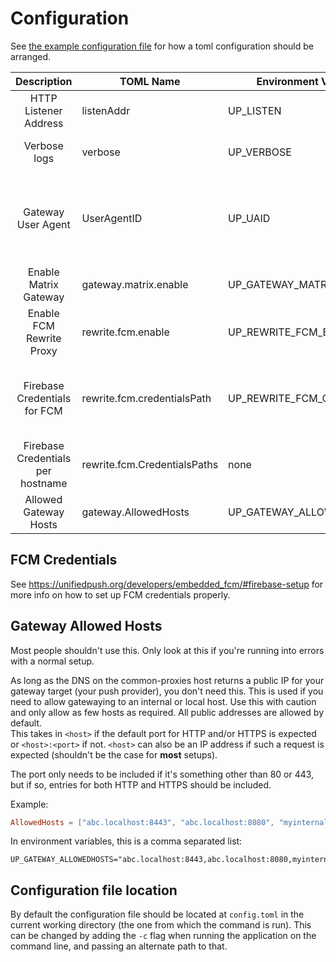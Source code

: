 # Configuration

See [the example configuration file](../example-config.toml) for how a toml configuration should be arranged.

| Description                       | TOML Name                    | Environment Variable Name       | Type                 | More Info                                                                                                                                                                  |
| :---:                             | ---                          | ---                             | ---                  | ---                                                                                                                                                                        |
| HTTP Listener Address             | listenAddr                   | UP_LISTEN                       | string               | This doesn't have any effect inside docker.                                                                                                                                |
| Verbose logs                      | verbose                      | UP_VERBOSE                      | boolean              | Detailed logs or not. It is recommended to always set this to true.                                                                                                        |
| Gateway User Agent                | UserAgentID                  | UP_UAID                         | string               | A user agent comment for gateway forwarded requests. Useful for debugging (and rate limits for big gateways). Example: "matrix.gateway.unifiedpush.org by unifiedpush.org" |
| Enable Matrix Gateway             | gateway.matrix.enable        | UP_GATEWAY_MATRIX_ENABLE        | boolean              |                                                                                                                                                                            |
| Enable FCM Rewrite Proxy          | rewrite.fcm.enable           | UP_REWRITE_FCM_ENABLE           | boolean              |                                                                                                                                                                            |
| Firebase Credentials for FCM      | rewrite.fcm.credentialsPath  | UP_REWRITE_FCM_CREDENTIALS_PATH | string               | An FCM request to any hostname will be forwarded with credentials loaded from this path. Not recommended, use per hostname credentials if possible.                        |
| Firebase Credentials per hostname | rewrite.fcm.CredentialsPaths | none                            | map[hostname] = path | Specify the hostname that will be receiving requests and the credentials path that request should be forwarded with.                                                       |
| Allowed Gateway Hosts             | gateway.AllowedHosts         | UP_GATEWAY_ALLOWEDHOSTS         | string list          | See relevant section below                                                                                                                                                 |

## FCM Credentials

See <https://unifiedpush.org/developers/embedded_fcm/#firebase-setup> for more info on how to set up FCM credentials properly.

## Gateway Allowed Hosts

Most people shouldn't use this. Only look at this if you're running into errors with a normal setup.

As long as the DNS on the common-proxies host returns a public IP for your gateway target (your push provider), you don't need this.
This is used if you need to allow gatewaying to an internal or local host. Use this with caution and only allow as few hosts as required. All public addresses are allowed by default.  
This takes in `<host>` if the default port for HTTP and/or HTTPS is expected or `<host>:<port>` if not.
`<host>` can also be an IP address if such a request is expected (shouldn't be the case for **most** setups).  

The port only needs to be included if it's something other than 80 or 443, but if so, entries for both HTTP and HTTPS should be included.

Example:
```toml
AllowedHosts = ["abc.localhost:8443", "abc.localhost:8080", "myinternaldomain.local"] 
```

In environment variables, this is a comma separated list:
```env
UP_GATEWAY_ALLOWEDHOSTS="abc.localhost:8443,abc.localhost:8080,myinternaldomain.local"
```

## Configuration file location

By default the configuration file should be located at `config.toml` in the current working directory (the one from which the command is run). This can be changed by adding the `-c` flag when running the application on the command line, and passing an alternate path to that.
